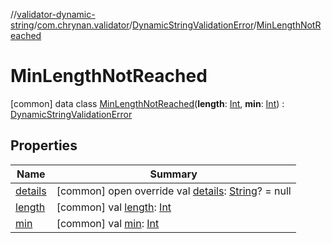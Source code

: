 //[validator-dynamic-string](../../../../index.md)/[com.chrynan.validator](../../index.md)/[DynamicStringValidationError](../index.md)/[MinLengthNotReached](index.md)



# MinLengthNotReached  
 [common] data class [MinLengthNotReached](index.md)(**length**: [Int](https://kotlinlang.org/api/latest/jvm/stdlib/kotlin/-int/index.html), **min**: [Int](https://kotlinlang.org/api/latest/jvm/stdlib/kotlin/-int/index.html)) : [DynamicStringValidationError](../index.md)   


## Properties  
  
|  Name |  Summary | 
|---|---|
| <a name="com.chrynan.validator/DynamicStringValidationError.MinLengthNotReached/details/#/PointingToDeclaration/"></a>[details](index.md#%5Bcom.chrynan.validator%2FDynamicStringValidationError.MinLengthNotReached%2Fdetails%2F%23%2FPointingToDeclaration%2F%5D%2FProperties%2F1584461913)| <a name="com.chrynan.validator/DynamicStringValidationError.MinLengthNotReached/details/#/PointingToDeclaration/"></a> [common] open override val [details](index.md#%5Bcom.chrynan.validator%2FDynamicStringValidationError.MinLengthNotReached%2Fdetails%2F%23%2FPointingToDeclaration%2F%5D%2FProperties%2F1584461913): [String](https://kotlinlang.org/api/latest/jvm/stdlib/kotlin/-string/index.html)? = null   <br>|
| <a name="com.chrynan.validator/DynamicStringValidationError.MinLengthNotReached/length/#/PointingToDeclaration/"></a>[length](length.md)| <a name="com.chrynan.validator/DynamicStringValidationError.MinLengthNotReached/length/#/PointingToDeclaration/"></a> [common] val [length](length.md): [Int](https://kotlinlang.org/api/latest/jvm/stdlib/kotlin/-int/index.html)   <br>|
| <a name="com.chrynan.validator/DynamicStringValidationError.MinLengthNotReached/min/#/PointingToDeclaration/"></a>[min](min.md)| <a name="com.chrynan.validator/DynamicStringValidationError.MinLengthNotReached/min/#/PointingToDeclaration/"></a> [common] val [min](min.md): [Int](https://kotlinlang.org/api/latest/jvm/stdlib/kotlin/-int/index.html)   <br>|


